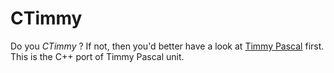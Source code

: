CTimmy
======

Do you _CTimmy_ ? If not, then you'd better have a look at [Timmy Pascal](https://github.com/42tm/timmy) first. This is the C++ port of Timmy Pascal unit.

